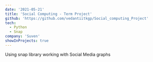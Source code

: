 ```yaml
---
date: '2021-05-21'
title: 'Social Computing - Term Project'
github: 'https://github.com/vedantiitkgp/Social_computing_Project'
tech:
  - Python
  - Snap
company: 'Suven'
showInProjects: true
---
```


Using snap library working with Social Media graphs

